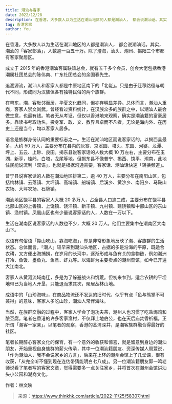 ```yaml
---
title: 潮汕与客家
date: 2022/12/28
description: 在香港，大多数人以为生活在潮汕地区的人都是潮汕人， 都会说潮汕话。其实，潮汕的「客家部落」，人数逾一百五十万。除了澄海，汕头、潮州、揭阳三个市都有客家聚居区。
tag: 香港客家
author: You
---
```


在香港，大多数人以为生活在潮汕地区的人都是潮汕人， 都会说潮汕话。其实，潮汕的「客家部落」，人数逾一百五十万。除了澄海，汕头、潮州、揭阳三个市都有客家聚居区。

成立于 2015 年的香港潮汕客属联谊总会，就有五千多个会员，创会大佬包括香港潮属社团总会的陈伟南、广东社团总会的余国春先生。

追溯源流，潮汕人和客家人都是中原地区南下的「北佬」。只是由于迁移路径与朝代不同，形成同为汉族但各有独特民俗的两个族群。

在粤东，潮、客毗邻而居，华夏文化趋同，但亦存明显差异。总体而言，潮汕人重商，客家人崇文尚武。曾经看过资料统计，在汉族众多的族群之中，以潮汕人最会做生意，也最有钱。笔者无从考证，但仅以香港地来观察，确实是潮汕籍的富豪居多。靠读书考取功名，投身军、政、文、教界且卓而不凡者，无论是海内外、在历史上还是当今，均以客家人居多。

语言是族群身份认同的重要标志之一。生活在潮汕地区而说客家话的，以揭西县最多，大约 50 万人，主要分布在县内的灰寨、京溪园、塔头、东园、河婆、龙潭、坪上、五云、上砂、良田。揭东县说客家话的人数大概 10 万左右，主要分布在玉湖，新亨，桂岭，白塔，龙尾等地。但揭东县不像普宁、揭西、饶平、潮南，此地住民能说流利「双语」，也就是根据沟通需要，客家话、潮汕话快速「转换频道」。

普宁县说客家话的人数在潮汕地区排第二，逾 40 万人，主要分布在南阳山区，包括梅林镇、云落镇、大坪镇、高埔镇、船埔镇、后溪乡、黄沙乡、南阳乡、马鞍山农场、大坪农场、石牌镇。

潮汕地区饶平县的客家人大概 20 多万人，占全县人口逾二成，主要分布在饶平县北部山区的上善镇、上饶镇、饶洋镇、新丰镇、九村镇、建饶镇和中部山区的东山镇、渔村镇。凤凰山区也有少量说客家话的人，人数在一万以下。

生活在潮南区说客家话的人数也不少，大概 20 万人。他们主要集中在潮南区大南山下。

汉语有句俗语「靠山吃山，靠海吃海」，却是非常形象地反映了潮、客族群的生活状态。总体而言，「潮人」较早来到潮汕头地区，占据的多是沿海的平原，既适合农耕，又方便出海捕捞，在岁月的长河中，逐渐形成与鱼有关的食物链，例如潮洲打冷、鱼饭、墨鱼丸、鱼旦、虾丸等。以海鲜为主要卖点的潮州菜馆，如今已开遍大江南北。

客家人从黄河流域南迁，多是为了躲避战火和饥荒。但初来乍到，适合农耕的平坦地带已为当地人开垦，只能退而求其次，聚居丛林山地。

成语中的「山珍海味」，在商品物流还不发达的旧时代，似乎有点「鱼与熊掌不可兼得」的意味，客家人多吃山珍，潮汕人常伴海味。

当然，在族群交融的过程中，客家人学会了泡功夫茶，潮州人也习惯了吃盐焗鸡和酿豆腐。笔者在香港的许多客家渔村，不仅拜土地伯公，也在天后庙焚香祈福。正所谓「潮客一家亲」。以笔者的观察，香港的荃湾深井，是潮客族群融合得最好的社区。

笔者长期醉心客家文化的保育，有一个意外的收获和惊喜，就是留意到身边的潮汕朋友，开始重视自身族群的薪火传承，其中一位潮汕籍朋友、资深传媒人周萱说，「作为潮汕人，我不会说家乡的方言」，后来在上环的潮州会馆上了几堂课，很有收获，「从完全听不懂到现在连估带猜能明白七八成」。另一位潮汕籍朋友郭一鸣老师说看了笔者写的客家文章，觉得需要多一点关注家乡，并将首次在潮州会馆讲汕头小公园和潮商文化。

作者：林文映

> 来源：https://www.thinkhk.com/article/2022-11/25/58307.html
